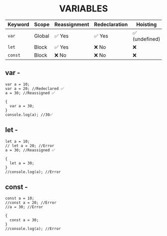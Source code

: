 # <CENTER> VARIABLES

| Keyword | Scope    | Reassignment | Redeclaration | Hoisting      | Introduced |
| ------- | -------- | ------------ | ------------- | ------------- | ---------- |
| `var`   | Global | ✅ Yes        | ✅ Yes         | ✅ (undefined) | ES5        |
| `let`   | Block    | ✅ Yes        | ❌ No          | ❌             | ES6        |
| `const` | Block    | ❌ No         | ❌ No          | ❌             | ES6        |


## var -
```JS
var a = 10;
var a = 20; //Redeclared ✅
a = 30; //Reassigned ✅

{
  var a = 30;
}
console.log(a); //30✅
```

## let -
```JS
let a = 10;
// let a = 20; //Error
a = 30; //Reassigned ✅

{
  let a = 30;
}
//console.log(a); //Error
```

## const -
```JS
const a = 10;
//const a = 20; //Error
//a = 30; //Error

{
  const a = 30;
}
//console.log(a); //Error
```